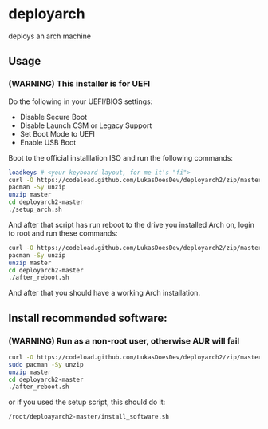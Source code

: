 # deployarch
deploys an arch machine

## Usage

### (WARNING) This installer is for UEFI

Do the following in your UEFI/BIOS settings:
 - Disable Secure Boot
 - Disable Launch CSM or Legacy Support
 - Set Boot Mode to UEFI
 - Enable USB Boot

Boot to the official installlation ISO and run the following commands:
```sh
loadkeys # <your keyboard layout, for me it's "fi">
curl -O https://codeload.github.com/LukasDoesDev/deployarch2/zip/master
pacman -Sy unzip
unzip master
cd deployarch2-master
./setup_arch.sh
```
And after that script has run reboot to the drive you installed Arch on, login to root and run these commands:
```sh
curl -O https://codeload.github.com/LukasDoesDev/deployarch2/zip/master
pacman -Sy unzip
unzip master
cd deployarch2-master
./after_reboot.sh
```
And after that you should have a working Arch installation.
## Install recommended software:
### (WARNING) Run as a non-root user, otherwise AUR will fail
```sh
curl -O https://codeload.github.com/LukasDoesDev/deployarch2/zip/master
sudo pacman -Sy unzip
unzip master
cd deployarch2-master
./after_reboot.sh
```
or if you used the setup script, this should do it:
```sh
/root/deploayarch2-master/install_software.sh
```
